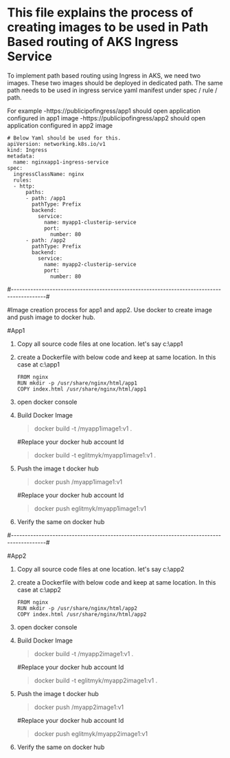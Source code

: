 # This file explains the process of creating images to be used in Path Based routing of AKS Ingress Service
To implement path based routing using Ingress in AKS, we need two images. These two images should be deployed in dedicated path.
The same path needs to be used in ingress service yaml manifest under spec / rule / path. 

 For example 
-https://publicipofingress/app1 should open application configured in app1 image 
-https://publicipofingress/app2 should open application configured in app2 image

	# Below Yaml should be used for this.
	apiVersion: networking.k8s.io/v1
	kind: Ingress
	metadata:
	  name: nginxapp1-ingress-service
	spec:
	  ingressClassName: nginx
	  rules:
	  - http:
	      paths:
	      - path: /app1
	        pathType: Prefix
	        backend:
	          service:
	            name: myapp1-clusterip-service
	            port:
	              number: 80
	      - path: /app2
	        pathType: Prefix
	        backend:
	          service:
	            name: myapp2-clusterip-service
	            port:
	              number: 80
#------------------------------------------------------------------------------------------#

#Image creation process for app1 and app2. 
Use docker to create image and push image to docker hub.

#App1

1.	Copy all source code files at one location. let's say c:\app1
2.	create a Dockerfile with below code and keep at same location. In this case at c:\app1
		
		FROM nginx
		RUN mkdir -p /usr/share/nginx/html/app1
		COPY index.html /usr/share/nginx/html/app1

3.	open docker console
4. 	Build Docker Image 
	> docker build -t <your-docker-hub-id>/myapp1image1:v1 .

	#Replace your docker hub account Id

	>docker build -t eglitmyk/myapp1image1:v1 .
	
5.	Push the image t docker hub
	
	>docker push <your-docker-hub-id>/myapp1image1:v1
	
	#Replace your docker hub account Id
	
	>docker push eglitmyk/myapp1image1:v1
	
6.	Verify the same on docker hub

#------------------------------------------------------------------------------------------#

#App2

1.	Copy all source code files at one location. let's say c:\app2
2.	create a Dockerfile with below code and keep at same location. In this case at c:\app2
		
		FROM nginx
		RUN mkdir -p /usr/share/nginx/html/app2
		COPY index.html /usr/share/nginx/html/app2

3.	open docker console
4. 	Build Docker Image 
	> docker build -t <your-docker-hub-id>/myapp2image1:v1 .

	#Replace your docker hub account Id

	>docker build -t eglitmyk/myapp2image1:v1 .
	
5.	Push the image t docker hub
	
	>docker push <your-docker-hub-id>/myapp2image1:v1
	
	#Replace your docker hub account Id
	
	>docker push eglitmyk/myapp2image1:v1
	
6.	Verify the same on docker hub

